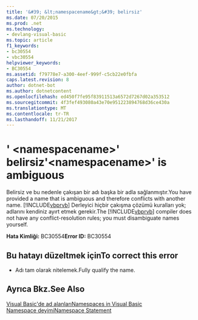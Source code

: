```yaml
---
title: '&#39; &lt;namespacename&gt;&#39; belirsiz'
ms.date: 07/20/2015
ms.prod: .net
ms.technology:
- devlang-visual-basic
ms.topic: article
f1_keywords:
- bc30554
- vbc30554
helpviewer_keywords:
- BC30554
ms.assetid: f79778e7-a300-4eef-999f-c5cb22e0fbfa
caps.latest.revision: 8
author: dotnet-bot
ms.author: dotnetcontent
ms.openlocfilehash: ed450f7fe95f83911513a6572d7267d02a353512
ms.sourcegitcommit: 4f3fef493080a43e70e951223894768d36ce430a
ms.translationtype: MT
ms.contentlocale: tr-TR
ms.lasthandoff: 11/21/2017
---
```

# <a name="39ltnamespacenamegt39-is-ambiguous"></a><span data-ttu-id="b5582-102">&#39; &lt;namespacename&gt;&#39; belirsiz</span><span class="sxs-lookup"><span data-stu-id="b5582-102">&#39;&lt;namespacename&gt;&#39; is ambiguous</span></span>
<span data-ttu-id="b5582-103">Belirsiz ve bu nedenle çakışan bir adı başka bir adla sağlanmıştır.</span><span class="sxs-lookup"><span data-stu-id="b5582-103">You have provided a name that is ambiguous and therefore conflicts with another name.</span></span> <span data-ttu-id="b5582-104">[!INCLUDE[vbprvb](~/includes/vbprvb-md.md)] Derleyici hiçbir çakışma çözümü kuralları yok; adlarını kendiniz ayırt etmek gerekir.</span><span class="sxs-lookup"><span data-stu-id="b5582-104">The [!INCLUDE[vbprvb](~/includes/vbprvb-md.md)] compiler does not have any conflict-resolution rules; you must disambiguate names yourself.</span></span>  
  
 <span data-ttu-id="b5582-105">**Hata Kimliği:** BC30554</span><span class="sxs-lookup"><span data-stu-id="b5582-105">**Error ID:** BC30554</span></span>  
  
## <a name="to-correct-this-error"></a><span data-ttu-id="b5582-106">Bu hatayı düzeltmek için</span><span class="sxs-lookup"><span data-stu-id="b5582-106">To correct this error</span></span>  
  
-   <span data-ttu-id="b5582-107">Adı tam olarak nitelemek.</span><span class="sxs-lookup"><span data-stu-id="b5582-107">Fully qualify the name.</span></span>  
  
## <a name="see-also"></a><span data-ttu-id="b5582-108">Ayrıca Bkz.</span><span class="sxs-lookup"><span data-stu-id="b5582-108">See Also</span></span>  
 [<span data-ttu-id="b5582-109">Visual Basic'de ad alanları</span><span class="sxs-lookup"><span data-stu-id="b5582-109">Namespaces in Visual Basic</span></span>](../../visual-basic/programming-guide/program-structure/namespaces.md)  
 [<span data-ttu-id="b5582-110">Namespace deyimi</span><span class="sxs-lookup"><span data-stu-id="b5582-110">Namespace Statement</span></span>](../../visual-basic/language-reference/statements/namespace-statement.md)
